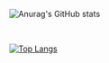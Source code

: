 ![Anurag's GitHub stats](https://github-readme-stats.vercel.app/api?username=Minny27&show_icons=true&theme=dracula)

<br>

[![Top Langs](https://github-readme-stats.vercel.app/api/top-langs/?username=Minny27&layout=compact)](https://github.com/anuraghazra/github-readme-stats)
